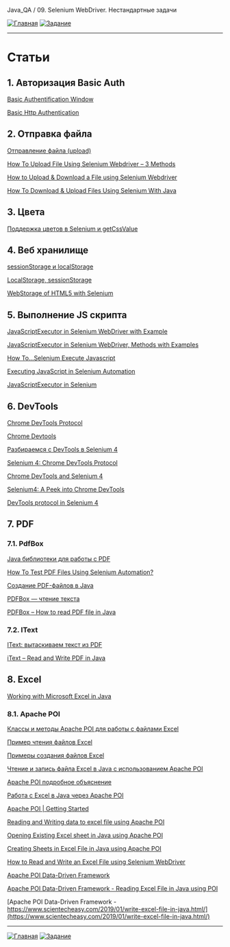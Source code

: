 Java_QA / 09. Selenium WebDriver. Нестандартные задачи

[![Главная](https://img.shields.io/badge/-Главная-aaccee)](README.md)
[![Задание](https://img.shields.io/badge/-Задание-99ffee)](3.%20Задание.md)

***

# Статьи

## 1. Авторизация Basic Auth 

[Basic Authentification Window](https://kreisfahrer.gitbooks.io/selenium-webdriver/content/basic_authentification_window.html)

[Basic Http Authentication](https://www.browserstack.com/docs/automate/selenium/basic-http-authentication#javascriptexecutor-for-basic-http-authentication)

## 2. Отправка файла

[Отправление файла (upload)](https://kreisfahrer.gitbooks.io/selenium-webdriver/content/otpravlenie_faila_upload.html)

[How To Upload File Using Selenium Webdriver – 3 Methods](https://www.softwaretestinghelp.com/file-upload-in-selenium/)

[How to Upload & Download a File using Selenium Webdriver](https://www.guru99.com/upload-download-file-selenium-webdriver.html)

[How To Download & Upload Files Using Selenium With Java](https://www.lambdatest.com/blog/how-to-download-upload-files-using-selenium-with-java/)

## 3. Цвета

[Поддержка цветов в Selenium и getCssValue](http://internetka.in.ua/selenium-color/)

## 4. Веб хранилище

[sessionStorage и localStorage](https://osipenkov.ru/localstorage-sessionstorage/)

[LocalStorage, sessionStorage](https://learn.javascript.ru/localstorage)

[WebStorage of HTML5 with Selenium](https://chercher.tech/java/browser-webstorage-selenium)

## 5. Выполнение JS скрипта

[JavaScriptExecutor in Selenium WebDriver with Example](https://www.guru99.com/execute-javascript-selenium-webdriver.html)

[JavaScriptExecutor in Selenium WebDriver, Methods with Examples](https://www.softwaretestingmaterial.com/javascriptexecutor-selenium-webdriver/)

[How To…Selenium Execute Javascript](https://huddle.eurostarsoftwaretesting.com/execute-javascript-selenium/)

[Executing JavaScript in Selenium Automation](https://medium.com/@arvind.bond/executing-javascript-in-selenium-automation-9b4feffdf097)

[JavaScriptExecutor in Selenium](https://stqatools.com/selenium-javascriptexecutor/)

## 6. DevTools

[Chrome DevTools Protocol ](https://chromedevtools.github.io/devtools-protocol/)

[Chrome Devtools](https://www.selenium.dev/documentation/en/support_packages/chrome_devtools/)

[Разбираемся с DevTools в Selenium 4](https://dou.ua/forums/topic/33094/)

[Selenium 4: Chrome DevTools Protocol](https://applitools.com/blog/selenium-4-chrome-devtools/)

[Chrome DevTools and Selenium 4](https://medium.com/@ohanaadi/chrome-devtools-and-selenium-4-eadab5d755b7)

[Selenium4: A Peek into Chrome DevTools](https://medium.com/codex/selenium4-a-peek-into-chrome-devtools-92bca6de55e0)

[DevTools protocol in Selenium 4](https://itnext.io/devtools-protocol-in-selenium-4-6acf89ecb84d)

## 7. PDF

### 7.1. PdfBox

[Java библиотеки для работы с PDF](http://vbzinas.blogspot.com/2012/01/java-pdf.html)

[How To Test PDF Files Using Selenium Automation?](https://www.lambdatest.com/blog/selenium-testing-pdf-files/)

[Создание PDF-файлов в Java](https://www.internet-technologies.ru/articles/sozdanie-pdf-faylov-v-java.html)

[PDFBox — чтение текста](https://coderlessons.com/tutorials/java-tekhnologii/vyuchit-pdfbox/pdfbox-chtenie-teksta)

[PDFBox – How to read PDF file in Java](https://mkyong.com/java/pdfbox-how-to-read-pdf-file-in-java/)

### 7.2. IText

[IText: вытаскиваем текст из PDF](https://habr.com/ru/post/225647/)

[iText – Read and Write PDF in Java](https://mkyong.com/java/itext-read-and-write-pdf-in-java/)

## 8. Excel

[Working with Microsoft Excel in Java](https://www.baeldung.com/java-microsoft-excel)

### 8.1. Apache POI

[Классы и методы Apache POI для работы с файлами Excel](http://java-online.ru/java-excel.xhtml)

[Пример чтения файлов Excel](http://java-online.ru/java-excel-read.xhtml)

[Примеры создания файлов Excel](http://java-online.ru/java-excel-write.xhtml)

[Чтение и запись файла Excel в Java с использованием Apache POI](https://betacode.net/11259/read-write-excel-file-in-java-using-apache-poi)

[Apache POI подробное объяснение](https://russianblogs.com/article/4513121403/)

[Работа с Excel в Java через Apache POI](https://tproger.ru/translations/how-to-read-write-excel-file-java-poi-example/)

[Apache POI | Getting Started](https://www.geeksforgeeks.org/apache-poi-getting-started/)

[Reading and Writing data to excel file using Apache POI](https://www.geeksforgeeks.org/reading-writing-data-excel-file-using-apache-poi/?ref=rp)

[Opening Existing Excel sheet in Java using Apache POI](https://www.geeksforgeeks.org/opening-existing-excel-sheet-in-java-using-apache-poi/?ref=rp)

[Creating Sheets in Excel File in Java using Apache POI](https://www.geeksforgeeks.org/creating-sheets-in-excel-file-in-java-using-apache-poi/?ref=rp)

[How to Read and Write an Excel File using Selenium WebDriver](https://www.browserstack.com/guide/read-data-from-excel-using-selenium)

[Apache POI Data-Driven Framework](https://www.scientecheasy.com/2018/12/apache-poi-tutorial.html/)

[Apache POI Data-Driven Framework - Reading Excel File in Java using POI](https://www.scientecheasy.com/2018/12/reading-excel-file-in-java-using-poi.html/)

[Apache POI Data-Driven Framework - https://www.scientecheasy.com/2019/01/write-excel-file-in-java.html/](https://www.scientecheasy.com/2019/01/write-excel-file-in-java.html/)

***

[![Главная](https://img.shields.io/badge/-Главная-aaccee)](README.md)
[![Задание](https://img.shields.io/badge/-Задание-99ffee)](3.%20Задание.md)